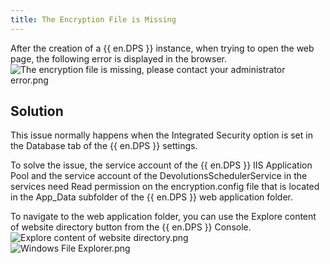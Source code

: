 ```yaml
---
title: The Encryption File is Missing
---
```

After the creation of a {{ en.DPS }} instance, when trying to open the web page, the following error is displayed in the browser.  
![The encryption file is missing, please contact your administrator error.png](/img/en/kb/kb8000.png)

## Solution

This issue normally happens when the Integrated Security option is set in the Database tab of the {{ en.DPS }} settings.

To solve the issue, the service account of the {{ en.DPS }} IIS Application Pool and the service account of the DevolutionsSchedulerService in the services need Read permission on the encryption.config file that is located in the App_Data subfolder of the {{ en.DPS }} web application folder.

To navigate to the web application folder, you can use the Explore content of website directory button from the {{ en.DPS }} Console.  
![Explore content of website directory.png](/img/en/kb/kb8001.png)  
![Windows File Explorer.png](/img/en/kb/kb8002.png)
